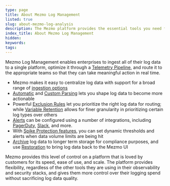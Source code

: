 ```yaml
---
type: page
title: About Mezmo Log Management
listed: true
slug: about-mezmo-log-analysis
description: The Mezmo platform provides the essential tools you need for log management, processing, analysis, and data observability.
index_title: About Mezmo Log Management
hidden: 
keywords: 
tags: 
---
```



Mezmo Log Management enables enterprises to ingest all of their log data to a single platform, optimize it through a [Telemetry Pipeline](/telemetry-pipelines/getting-started-with-mezmo-telemetry-pipeline), and route it to the appropriate teams so that they can take meaningful action in real time.

- Mezmo makes it easy to centralize log data with support for a broad range of [ingestion options](https://docs.mezmo.com/docs/ingestion)
- [Automatic](https://docs.mezmo.com/docs/log-parsing) and [Custom Parsing](/docs/parse-logs-with-custom-templates) lets you shape log data to become more actionable
- Powerful [Exclusion Rules](https://docs.mezmo.com/docs/excluding-log-lines) let you prioritize the right log data for routing; while [Variable Retention](https://docs.mezmo.com/docs/variable-retention) allows for finer granularity in prioritizing certain log types over others
- [Alerts](/docs/add-alerts-to-views) can be configured using a number of integrations, including [PagerDuty](https://docs.mezmo.com/docs/pagerduty-alert-integration), [Slack](https://docs.mezmo.com/docs/slack-alert-integration), and more.
- With [Spike Protection features](https://docs.mezmo.com/docs/manage-usage), you can set dynamic thresholds and alerts when data volume limits are being hit
- [Archive](https://docs.mezmo.com/docs/archiving) log data to longer term storage for compliance purposes, and use [Restoration](https://docs.mezmo.com/docs/data-restoration) to bring log data back to the Mezmo UI

Mezmo provides this level of control on a platform that is loved by customers for its speed, ease of use, and scale. The platform provides flexibility, regardless of the other tools they are using in their observability and security stacks, and gives them more control over their logging spend without sacrificing log data quality.